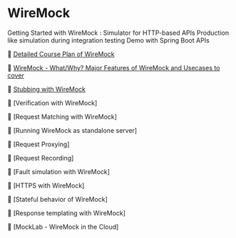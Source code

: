 # WireMock
Getting Started with WireMock : Simulator for HTTP-based APIs
Production like simulation during integration testing
Demo with Spring Boot APIs

🎯 [Detailed Course Plan of WireMock](https://youtu.be/VouscOgOmZE)

🎯 [WireMock - What/Why? Major Features of WireMock and Usecases to cover](https://youtu.be/xJs-KuEL-co)

🎯 [Stubbing with WireMock](https://youtu.be/4Rp2Xw-5_aI)

🎯 [Verification with WireMock]

🎯 [Request Matching with WireMock]

🎯 [Running WireMock as standalone server]

🎯 [Request Proxying]

🎯 [Request Recording]

🎯 [Fault simulation with WireMock]

🎯 [HTTPS with WireMock]

🎯 [Stateful behavior of WireMock]

🎯 [Response templating with WireMock]

🎯 [MockLab - WireMock in the Cloud]

 
